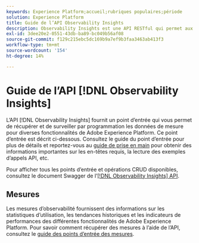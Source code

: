 ```yaml
---
keywords: Experience Platform;accueil;rubriques populaires;période
solution: Experience Platform
title: Guide de l’API Observability Insights
description: Observability Insights est une API RESTful qui permet aux développeurs d’exposer les mesures d’observabilité clés dans Adobe Experience Platform. Ces mesures fournissent des informations sur les statistiques d’utilisation d’Experience Platform, les contrôles d’intégrité des services Experience Platform, les tendances historiques et les indicateurs de performances de diverses fonctionnalités d’Experience Platform.
exl-id: 3dee20e2-0551-43db-ba89-bc049b56af08
source-git-commit: f129c215ebc5dc169b9a7ef9b3faa3463ab413f3
workflow-type: tm+mt
source-wordcount: '154'
ht-degree: 14%

---
```


# Guide de l’API [!DNL Observability Insights]

L’API [!DNL Observability Insights] fournit un point d’entrée qui vous permet de récupérer et de surveiller par programmation les données de mesure pour diverses fonctionnalités de Adobe Experience Platform. Ce point d’entrée est décrit ci-dessous. Consultez le guide du point d’entrée pour plus de détails et reportez-vous au [guide de prise en main](./getting-started.md) pour obtenir des informations importantes sur les en-têtes requis, la lecture des exemples d’appels API, etc.

Pour afficher tous les points d’entrée et opérations CRUD disponibles, consultez le document Swagger de l’[[!DNL Observability Insights] API](https://www.adobe.io/experience-platform-apis/references/observability-insights/).

## Mesures

Les mesures d’observabilité fournissent des informations sur les statistiques d’utilisation, les tendances historiques et les indicateurs de performances des différentes fonctionnalités de Adobe Experience Platform. Pour savoir comment récupérer des mesures à l’aide de l’API, consultez le [guide des points d’entrée des mesures](./metrics.md).
